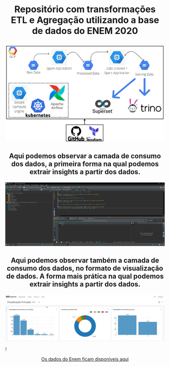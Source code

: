 # <p align= "center">  Repositório com transformações ETL e Agregação utilizando a base de dados do ENEM 2020  


[![GCP-Workflow](https://github.com/mateusclira/edc-desafio-final/blob/main/images/Arquitetura.JPG)](https://www.youtube.com/watch?v=GGHIs4OSQGM "Engenharia de dados - Workflow na GCP")

## <p align= "center">  Aqui podemos observar a camada de consumo dos dados, a primeira forma na qual podemos extrair insights a partir dos dados. </p>

![img2](images/dbeaver_image.png)

## <p align= "center">  Aqui podemos observar também a camada de consumo dos dados, no formato de visualização de dados. A forma mais prática na qual podemos extrair insights a partir dos dados. </p>

![img3](images/SuperSet.JPG)


 !<p align= "center"> [Os dados do Enem ficam disponíveis aqui](https://www.gov.br/inep/pt-br/acesso-a-informacao/dados-abertos/microdados/enem) </p>